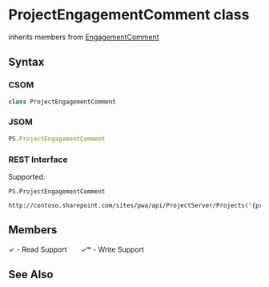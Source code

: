 [comment]: # (Name:ProjectEngagementComment)
[comment]: # (Name:Microsoft.ProjectServer.ProjectEngagementComment)
[comment]: # (Type:class)
[comment]: # (Status:Verified)

# <a name="name"></a>ProjectEngagementComment class

inherits members from [EngagementComment](EngagementComment.md)<br/>

<a name="description"></a>

## <a name="syntax"></a>Syntax

### CSOM

```cs
class ProjectEngagementComment 
```
### JSOM

```javascript
PS.ProjectEngagementComment
```
### REST Interface

Supported.

```
PS.ProjectEngagementComment

http://contoso.sharepoint.com/sites/pwa/api/ProjectServer/Projects('{projectid}')/Engagements('{engagementid}')/Comments('{commentId}')
```

## <a name="members"></a>Members


&#x2713; - Read Support &nbsp;&nbsp;&nbsp;&nbsp;&nbsp;&nbsp;&#x2713;&#x02B7; - Write Support

## <a name="seeAlso"></a>See Also


